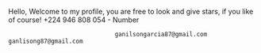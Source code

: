 Hello, Welcome to my profile, you are free to look and give stars, if you like of course!
+224 946 808 054 - Number 


                                  ganilsongarcia87@gmail.com                                      ganlisong87@gmail.com
